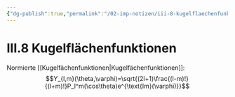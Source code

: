 ```yaml
---
{"dg-publish":true,"permalink":"/02-imp-notizen/iii-8-kugelflaechenfunktionen/"}
---
```


# III.8 Kugelflächenfunktionen

Normierte [[Kugelfächenfunktionen\|Kugelfächenfunktionen]]: $$Y_{l,m}(\theta,\varphi)=\sqrt{(2l+1)\frac{(l-m)!}{(l+m)!}P_l^m(\cos\theta)e^{\text{Im}(\varphi)}}$$
